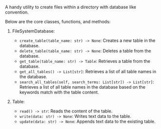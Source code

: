 A handy utility to create files within a directory with database like convention. 


Below are the core classes, functions, and methods:

1. FileSystemDatabase:
   - `create_table(table_name: str) -> None`: Creates a new table in the database.
   - `delete_table(table_name: str) -> None`: Deletes a table from the database.
   - `get_table(table_name: str) -> Table`: Retrieves a table from the database.
   - `get_all_tables() -> List[str]`: Retrieves a list of all table names in the database.
   - `search_all_tables(self, search_terms: List[str]) -> List[str]`: Retrieves a list of all table names in the database based on the keywords match with the table content.

2. Table:
   - `read() -> str`: Reads the content of the table.
   - `write(data: str) -> None`: Writes text data to the table.
   - `update(data: str) -> None`: Appends text data to the existing table.


